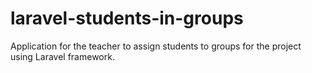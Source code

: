 # laravel-students-in-groups
Application for the teacher to assign students to groups for the project using Laravel framework.
